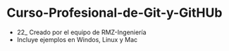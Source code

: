 # Curso-Profesional-de-Git-y-GitHUb
* 22_ Creado por el equipo de RMZ-Ingeniería
* Incluye ejemplos en Windos, Linux y Mac